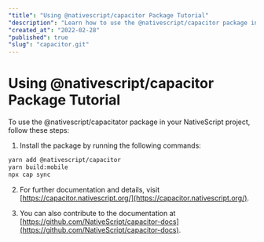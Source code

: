 ```yaml
---
"title": "Using @nativescript/capacitor Package Tutorial"
"description": "Learn how to use the @nativescript/capacitor package in your NativeScript project."
"created_at": "2022-02-28"
"published": true
"slug": "capacitor.git"
---
```


# Using @nativescript/capacitor Package Tutorial

To use the @nativescript/capacitator package in your NativeScript project, follow these steps:

1. Install the package by running the following commands:
```bash
yarn add @nativescript/capacitor
yarn build:mobile
npx cap sync
```

2. For further documentation and details, visit [https://capacitor.nativescript.org/](https://capacitor.nativescript.org/).

3. You can also contribute to the documentation at [https://github.com/NativeScript/capacitor-docs](https://github.com/NativeScript/capacitor-docs).
```
